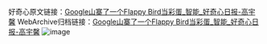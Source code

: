 好奇心原文链接：[Google山寨了一个Flappy Bird当彩蛋_智能_好奇心日报-高宇馨](https://www.qdaily.com/articles/2940.html)
WebArchive归档链接：[Google山寨了一个Flappy Bird当彩蛋_智能_好奇心日报-高宇馨](http://web.archive.org/web/20170927062801/http://www.qdaily.com:80/articles/2940.html)
![image](http://ww3.sinaimg.cn/large/007d5XDply1g3v6sfbsuoj30u03eo4oa)